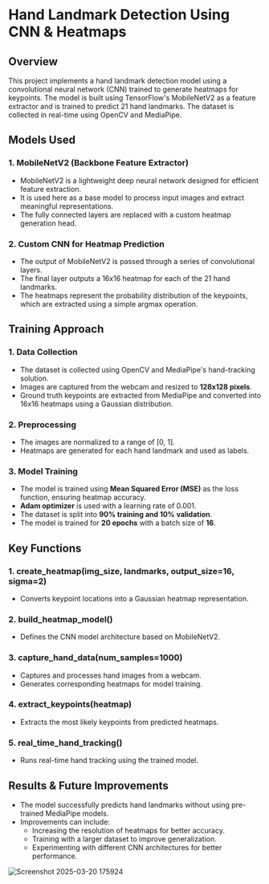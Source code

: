 # Hand Landmark Detection Using CNN & Heatmaps

## Overview
This project implements a hand landmark detection model using a convolutional neural network (CNN) trained to generate heatmaps for keypoints. The model is built using TensorFlow's MobileNetV2 as a feature extractor and is trained to predict 21 hand landmarks. The dataset is collected in real-time using OpenCV and MediaPipe.

## Models Used

### 1. **MobileNetV2 (Backbone Feature Extractor)**
- MobileNetV2 is a lightweight deep neural network designed for efficient feature extraction.
- It is used here as a base model to process input images and extract meaningful representations.
- The fully connected layers are replaced with a custom heatmap generation head.

### 2. **Custom CNN for Heatmap Prediction**
- The output of MobileNetV2 is passed through a series of convolutional layers.
- The final layer outputs a 16x16 heatmap for each of the 21 hand landmarks.
- The heatmaps represent the probability distribution of the keypoints, which are extracted using a simple argmax operation.

## Training Approach

### 1. **Data Collection**
- The dataset is collected using OpenCV and MediaPipe's hand-tracking solution.
- Images are captured from the webcam and resized to **128x128 pixels**.
- Ground truth keypoints are extracted from MediaPipe and converted into 16x16 heatmaps using a Gaussian distribution.

### 2. **Preprocessing**
- The images are normalized to a range of [0, 1].
- Heatmaps are generated for each hand landmark and used as labels.

### 3. **Model Training**
- The model is trained using **Mean Squared Error (MSE)** as the loss function, ensuring heatmap accuracy.
- **Adam optimizer** is used with a learning rate of 0.001.
- The dataset is split into **90% training and 10% validation**.
- The model is trained for **20 epochs** with a batch size of **16**.

## Key Functions

### 1. **create_heatmap(img_size, landmarks, output_size=16, sigma=2)**
- Converts keypoint locations into a Gaussian heatmap representation.

### 2. **build_heatmap_model()**
- Defines the CNN model architecture based on MobileNetV2.

### 3. **capture_hand_data(num_samples=1000)**
- Captures and processes hand images from a webcam.
- Generates corresponding heatmaps for model training.

### 4. **extract_keypoints(heatmap)**
- Extracts the most likely keypoints from predicted heatmaps.

### 5. **real_time_hand_tracking()**
- Runs real-time hand tracking using the trained model.

## Results & Future Improvements
- The model successfully predicts hand landmarks without using pre-trained MediaPipe models.
- Improvements can include:
  - Increasing the resolution of heatmaps for better accuracy.
  - Training with a larger dataset to improve generalization.
  - Experimenting with different CNN architectures for better performance.
  
![Screenshot 2025-03-20 175924](https://github.com/user-attachments/assets/cb84e822-7a75-4d6c-bde6-0cfe482feeef)




